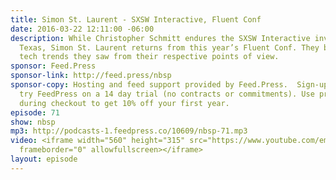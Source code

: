 ```yaml
---
title: Simon St. Laurent - SXSW Interactive, Fluent Conf
date: 2016-03-22 12:11:00 -06:00
description: While Christopher Schmitt endures the SXSW Interactive invasion of Ausin,
  Texas, Simon St. Laurent returns from this year’s Fluent Conf. They both talk about
  tech trends they saw from their respective points of view.
sponsor: Feed.Press
sponsor-link: http://feed.press/nbsp
sponsor-copy: Hosting and feed support provided by Feed.Press.  Sign-up today and
  try FeedPress on a 14 day trial (no contracts or commitments). Use promo code *nbsp*
  during checkout to get 10% off your first year.
episode: 71
show: nbsp
mp3: http://podcasts-1.feedpress.co/10609/nbsp-71.mp3
video: <iframe width="560" height="315" src="https://www.youtube.com/embed/3s1WU-yivTs"
  frameborder="0" allowfullscreen></iframe>
layout: episode
---
```


